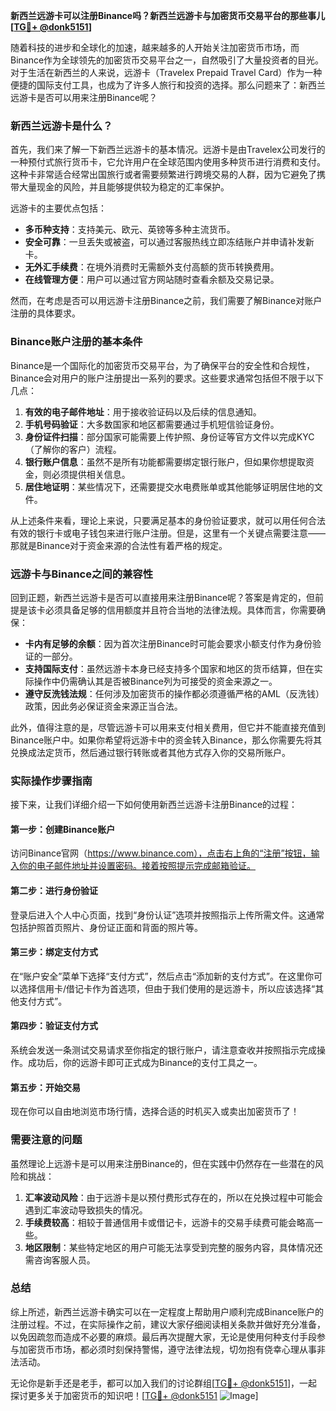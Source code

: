 **新西兰远游卡可以注册Binance吗？新西兰远游卡与加密货币交易平台的那些事儿[[TG💪+ @donk5151](https://t.me/s/donk5151)]**

随着科技的进步和全球化的加速，越来越多的人开始关注加密货币市场，而Binance作为全球领先的加密货币交易平台之一，自然吸引了大量投资者的目光。对于生活在新西兰的人来说，远游卡（Travelex Prepaid Travel Card）作为一种便捷的国际支付工具，也成为了许多人旅行和投资的选择。那么问题来了：新西兰远游卡是否可以用来注册Binance呢？

### 新西兰远游卡是什么？

首先，我们来了解一下新西兰远游卡的基本情况。远游卡是由Travelex公司发行的一种预付式旅行货币卡，它允许用户在全球范围内使用多种货币进行消费和支付。这种卡非常适合经常出国旅行或者需要频繁进行跨境交易的人群，因为它避免了携带大量现金的风险，并且能够提供较为稳定的汇率保护。

远游卡的主要优点包括：

- **多币种支持**：支持美元、欧元、英镑等多种主流货币。
- **安全可靠**：一旦丢失或被盗，可以通过客服热线立即冻结账户并申请补发新卡。
- **无外汇手续费**：在境外消费时无需额外支付高额的货币转换费用。
- **在线管理方便**：用户可以通过官方网站随时查看余额及交易记录。

然而，在考虑是否可以用远游卡注册Binance之前，我们需要了解Binance对账户注册的具体要求。

### Binance账户注册的基本条件

Binance是一个国际化的加密货币交易平台，为了确保平台的安全性和合规性，Binance会对用户的账户注册提出一系列的要求。这些要求通常包括但不限于以下几点：

1. **有效的电子邮件地址**：用于接收验证码以及后续的信息通知。
2. **手机号码验证**：大多数国家和地区都需要通过手机短信验证身份。
3. **身份证件扫描**：部分国家可能需要上传护照、身份证等官方文件以完成KYC（了解你的客户）流程。
4. **银行账户信息**：虽然不是所有功能都需要绑定银行账户，但如果你想提取资金，则必须提供相关信息。
5. **居住地证明**：某些情况下，还需要提交水电费账单或其他能够证明居住地的文件。

从上述条件来看，理论上来说，只要满足基本的身份验证要求，就可以用任何合法有效的银行卡或电子钱包来进行账户注册。但是，这里有一个关键点需要注意——那就是Binance对于资金来源的合法性有着严格的规定。

### 远游卡与Binance之间的兼容性

回到正题，新西兰远游卡是否可以直接用来注册Binance呢？答案是肯定的，但前提是该卡必须具备足够的信用额度并且符合当地的法律法规。具体而言，你需要确保：

- **卡内有足够的余额**：因为首次注册Binance时可能会要求小额支付作为身份验证的一部分。
- **支持国际支付**：虽然远游卡本身已经支持多个国家和地区的货币结算，但在实际操作中仍需确认其是否被Binance列为可接受的资金来源之一。
- **遵守反洗钱法规**：任何涉及加密货币的操作都必须遵循严格的AML（反洗钱）政策，因此务必保证资金来源正当合法。

此外，值得注意的是，尽管远游卡可以用来支付相关费用，但它并不能直接充值到Binance账户中。如果你希望将远游卡中的资金转入Binance，那么你需要先将其兑换成法定货币，然后通过银行转账或者其他方式存入你的交易所账户。

### 实际操作步骤指南

接下来，让我们详细介绍一下如何使用新西兰远游卡注册Binance的过程：

#### 第一步：创建Binance账户
访问Binance官网（https://www.binance.com），点击右上角的“注册”按钮，输入你的电子邮件地址并设置密码。接着按照提示完成邮箱验证。

#### 第二步：进行身份验证
登录后进入个人中心页面，找到“身份认证”选项并按照指示上传所需文件。这通常包括护照首页照片、身份证正面和背面的照片等。

#### 第三步：绑定支付方式
在“账户安全”菜单下选择“支付方式”，然后点击“添加新的支付方式”。在这里你可以选择信用卡/借记卡作为首选项，但由于我们使用的是远游卡，所以应该选择“其他支付方式”。

#### 第四步：验证支付方式
系统会发送一条测试交易请求至你指定的银行账户，请注意查收并按照指示完成操作。成功后，你的远游卡即可正式成为Binance的支付工具之一。

#### 第五步：开始交易
现在你可以自由地浏览市场行情，选择合适的时机买入或卖出加密货币了！

### 需要注意的问题

虽然理论上远游卡是可以用来注册Binance的，但在实践中仍然存在一些潜在的风险和挑战：

1. **汇率波动风险**：由于远游卡是以预付费形式存在的，所以在兑换过程中可能会遇到汇率波动导致损失的情况。
2. **手续费较高**：相较于普通信用卡或借记卡，远游卡的交易手续费可能会略高一些。
3. **地区限制**：某些特定地区的用户可能无法享受到完整的服务内容，具体情况还需咨询客服人员。

### 总结

综上所述，新西兰远游卡确实可以在一定程度上帮助用户顺利完成Binance账户的注册过程。不过，在实际操作之前，建议大家仔细阅读相关条款并做好充分准备，以免因疏忽而造成不必要的麻烦。最后再次提醒大家，无论是使用何种支付手段参与加密货币市场，都必须时刻保持警惕，遵守法律法规，切勿抱有侥幸心理从事非法活动。

无论你是新手还是老手，都可以加入我们的讨论群组[[TG💪+ @donk5151](https://t.me/s/donk5151)]，一起探讨更多关于加密货币的知识吧！[[TG💪+ @donk5151](https://t.me/s/donk5151) ![Image](https://i.postimg.cc/rwNCRYN7/Snipaste-2025-04-30-17-27-05.png)]